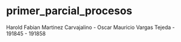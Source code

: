 # primer_parcial_procesos
Harold Fabian Martinez Carvajalino - Oscar Mauricio Vargas Tejeda - 191845 - 191858
